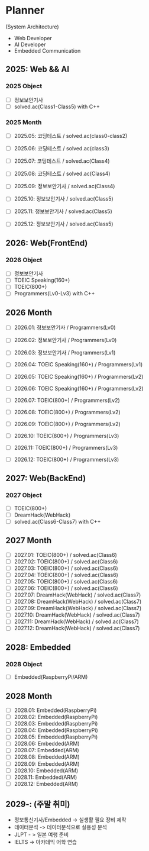 # Planner
(System Architecture)
- Web Developer
- AI Developer
- Embedded Communication

## 2025: Web && AI
### 2025 Object
- [ ] 정보보안기사
- [ ] solved.ac(Class1-Class5) with C++

### 2025 Month
- [ ] 2025.05: 코딩테스트 / solved.ac(class0-class2)
- [ ] 2025.06: 코딩테스트 / solved.ac(class3)
- [ ] 2025.07: 코딩테스트 / solved.ac(Class4)
- [ ] 2025.08: 코딩테스트 / solved.ac(Class4)
- [ ] 2025.09: 정보보안기사 / solved.ac(Class4)
- [ ] 2025.10: 정보보안기사 / solved.ac(Class5)
- [ ] 2025.11: 정보보안기사 / solved.ac(Class5)
- [ ] 2025.12: 정보보안기사 / solved.ac(Class5)


## 2026: Web(FrontEnd)
### 2026 Object
- [ ] 정보보안기사
- [ ] TOEIC Speaking(160+)
- [ ] TOEIC(800+)
- [ ] Programmers(Lv0-Lv3) with C++

## 2026 Month
- [ ] 2026.01: 정보보안기사 / Programmers(Lv0)
- [ ] 2026.02: 정보보안기사 / Programmers(Lv0)
- [ ] 2026.03: 정보보안기사 / Programmers(Lv1)
- [ ] 2026.04: TOEIC Speaking(160+) / Programmers(Lv1)
- [ ] 2026.05: TOEIC Speaking(160+) / Programmers(Lv2)
- [ ] 2026.06: TOEIC Speaking(160+) / Programmers(Lv2)
- [ ] 2026.07: TOEIC(800+) / Programmers(Lv2)
- [ ] 2026.08: TOEIC(800+) / Programmers(Lv2)
- [ ] 2026.09: TOEIC(800+) / Programmers(Lv2)
- [ ] 2026.10: TOEIC(800+) / Programmers(Lv3)
- [ ] 2026.11: TOEIC(800+) / Programmers(Lv3)
- [ ] 2026.12: TOEIC(800+) / Programmers(Lv3)


## 2027: Web(BackEnd)
### 2027 Object
- [ ] TOEIC(800+)
- [ ] DreamHack(WebHack)
- [ ] solved.ac(Class6-Class7) with C++

## 2027 Month
- [ ] 2027.01: TOEIC(800+) / solved.ac(Class6)
- [ ] 2027.02: TOEIC(800+) / solved.ac(Class6)
- [ ] 2027.03: TOEIC(800+) / solved.ac(Class6)
- [ ] 2027.04: TOEIC(800+) / solved.ac(Class6)
- [ ] 2027.05: TOEIC(800+) / solved.ac(Class6)
- [ ] 2027.06: TOEIC(800+) / solved.ac(Class6)
- [ ] 2027.07: DreamHack(WebHack) / solved.ac(Class7)
- [ ] 2027.08: DreamHack(WebHack) / solved.ac(Class7)
- [ ] 2027.09: DreamHack(WebHack) / solved.ac(Class7)
- [ ] 2027.10: DreamHack(WebHack) / solved.ac(Class7)
- [ ] 2027.11: DreamHack(WebHack) / solved.ac(Class7)
- [ ] 2027.12: DreamHack(WebHack) / solved.ac(Class7)

## 2028: Embedded
### 2028 Object
- [ ] Embedded(RaspberryPi/ARM)

## 2028 Month
- [ ] 2028.01: Embedded(RaspberryPi)
- [ ] 2028.02: Embedded(RaspberryPi)
- [ ] 2028.03: Embedded(RaspberryPi)
- [ ] 2028.04: Embedded(RaspberryPi)
- [ ] 2028.05: Embedded(RaspberryPi)
- [ ] 2028.06: Embedded(ARM)
- [ ] 2028.07: Embedded(ARM)
- [ ] 2028.08: Embedded(ARM)
- [ ] 2028.09: Embedded(ARM)
- [ ] 2028.10: Embedded(ARM)
- [ ] 2028.11: Embedded(ARM)
- [ ] 2028.12: Embedded(ARM)

## 2029-: (주말 취미)
- 정보통신기사/Embedded -> 실생활 필요 장비 제작
- 데이터분석 -> 데이터분석으로 실용성 분석
- JLPT - > 일본 여행 준비
- IELTS -> 아카데믹 어학 연습